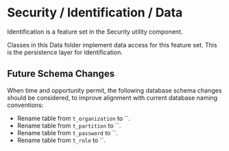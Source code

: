 # Security / Identification / Data

Identification is a feature set in the Security utility component.
  
Classes in this Data folder implement data access for this feature set. This is the persistence layer for Identification.

## Future Schema Changes

When time and opportunity permit, the following database schema changes should be considered, to improve alignment with current database naming conventions:

* Rename table from `t_organization` to ``.
* Rename table from `t_partition` to ``.
* Rename table from `t_password` to ``.
* Rename table from `t_role` to ``.
